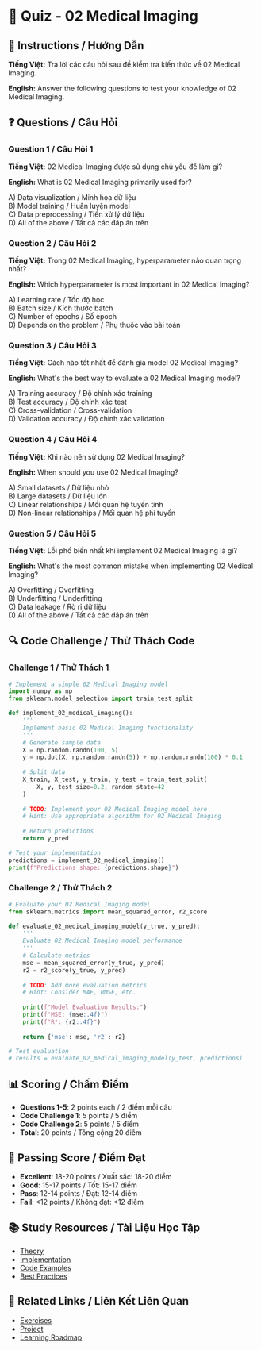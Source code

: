 # 🧠 Quiz - 02 Medical Imaging

## 📝 Instructions / Hướng Dẫn

**Tiếng Việt:** Trả lời các câu hỏi sau để kiểm tra kiến thức về 02 Medical Imaging.

**English:** Answer the following questions to test your knowledge of 02 Medical Imaging.

## ❓ Questions / Câu Hỏi

### Question 1 / Câu Hỏi 1
**Tiếng Việt:** 02 Medical Imaging được sử dụng chủ yếu để làm gì?

**English:** What is 02 Medical Imaging primarily used for?

A) Data visualization / Minh họa dữ liệu  
B) Model training / Huấn luyện model  
C) Data preprocessing / Tiền xử lý dữ liệu  
D) All of the above / Tất cả các đáp án trên

### Question 2 / Câu Hỏi 2
**Tiếng Việt:** Trong 02 Medical Imaging, hyperparameter nào quan trọng nhất?

**English:** Which hyperparameter is most important in 02 Medical Imaging?

A) Learning rate / Tốc độ học  
B) Batch size / Kích thước batch  
C) Number of epochs / Số epoch  
D) Depends on the problem / Phụ thuộc vào bài toán

### Question 3 / Câu Hỏi 3
**Tiếng Việt:** Cách nào tốt nhất để đánh giá model 02 Medical Imaging?

**English:** What's the best way to evaluate a 02 Medical Imaging model?

A) Training accuracy / Độ chính xác training  
B) Test accuracy / Độ chính xác test  
C) Cross-validation / Cross-validation  
D) Validation accuracy / Độ chính xác validation

### Question 4 / Câu Hỏi 4
**Tiếng Việt:** Khi nào nên sử dụng 02 Medical Imaging?

**English:** When should you use 02 Medical Imaging?

A) Small datasets / Dữ liệu nhỏ  
B) Large datasets / Dữ liệu lớn  
C) Linear relationships / Mối quan hệ tuyến tính  
D) Non-linear relationships / Mối quan hệ phi tuyến

### Question 5 / Câu Hỏi 5
**Tiếng Việt:** Lỗi phổ biến nhất khi implement 02 Medical Imaging là gì?

**English:** What's the most common mistake when implementing 02 Medical Imaging?

A) Overfitting / Overfitting  
B) Underfitting / Underfitting  
C) Data leakage / Rò rỉ dữ liệu  
D) All of the above / Tất cả các đáp án trên

## 🔍 Code Challenge / Thử Thách Code

### Challenge 1 / Thử Thách 1
```python
# Implement a simple 02 Medical Imaging model
import numpy as np
from sklearn.model_selection import train_test_split

def implement_02_medical_imaging():
    '''
    Implement basic 02 Medical Imaging functionality
    '''
    # Generate sample data
    X = np.random.randn(100, 5)
    y = np.dot(X, np.random.randn(5)) + np.random.randn(100) * 0.1
    
    # Split data
    X_train, X_test, y_train, y_test = train_test_split(
        X, y, test_size=0.2, random_state=42
    )
    
    # TODO: Implement your 02 Medical Imaging model here
    # Hint: Use appropriate algorithm for 02 Medical Imaging
    
    # Return predictions
    return y_pred

# Test your implementation
predictions = implement_02_medical_imaging()
print(f"Predictions shape: {predictions.shape}")
```

### Challenge 2 / Thử Thách 2
```python
# Evaluate your 02 Medical Imaging model
from sklearn.metrics import mean_squared_error, r2_score

def evaluate_02_medical_imaging_model(y_true, y_pred):
    '''
    Evaluate 02 Medical Imaging model performance
    '''
    # Calculate metrics
    mse = mean_squared_error(y_true, y_pred)
    r2 = r2_score(y_true, y_pred)
    
    # TODO: Add more evaluation metrics
    # Hint: Consider MAE, RMSE, etc.
    
    print(f"Model Evaluation Results:")
    print(f"MSE: {mse:.4f}")
    print(f"R²: {r2:.4f}")
    
    return {'mse': mse, 'r2': r2}

# Test evaluation
# results = evaluate_02_medical_imaging_model(y_test, predictions)
```

## 📊 Scoring / Chấm Điểm

- **Questions 1-5**: 2 points each / 2 điểm mỗi câu
- **Code Challenge 1**: 5 points / 5 điểm
- **Code Challenge 2**: 5 points / 5 điểm
- **Total**: 20 points / Tổng cộng 20 điểm

## 🎯 Passing Score / Điểm Đạt

- **Excellent**: 18-20 points / Xuất sắc: 18-20 điểm
- **Good**: 15-17 points / Tốt: 15-17 điểm  
- **Pass**: 12-14 points / Đạt: 12-14 điểm
- **Fail**: <12 points / Không đạt: <12 điểm

## 📚 Study Resources / Tài Liệu Học Tập

- [Theory](./THEORY_02_medical_imaging.md)
- [Implementation](./IMPLEMENTATION_02_medical_imaging.md)
- [Code Examples](./CODE_EXAMPLES_02_medical_imaging.md)
- [Best Practices](./BEST_PRACTICES_02_medical_imaging.md)

## 🔗 Related Links / Liên Kết Liên Quan

- [Exercises](./EXERCISES_02_medical_imaging.md)
- [Project](./PROJECT_02_medical_imaging.md)
- [Learning Roadmap](./LEARNING_ROADMAP_02_medical_imaging.md)
